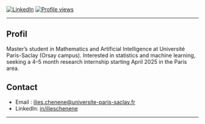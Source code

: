 
[![LinkedIn](https://img.shields.io/badge/-LinkedIn-blue?style=flat-square&logo=linkedin&logoColor=white&link=https://www.linkedin.com/in/ilieschenene/)](https://www.linkedin.com/in/ilieschenene/)
[![Profile views](https://komarev.com/ghpvc/?username=ichenene&color=blue)](https://github.com/ichenene)



---
## Profil

Master’s student in Mathematics and Artificial Intelligence at Université Paris-Saclay (Orsay campus). Interested in statistics and machine learning, seeking a 4–5 month research internship starting April 2025 in the Paris area.


## Contact
- Email : ilies.chenene@universite-paris-saclay.fr
- LinkedIn: [in/ilieschenene](in/ilieschenene)

---

<p align="center">
</p>
